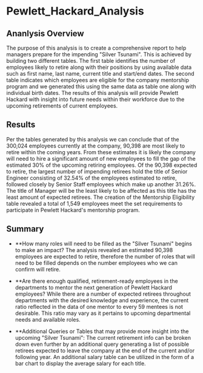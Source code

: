 # Pewlett_Hackard_Analysis
## Ananlysis Overview
The purpose of this analysis is to create a comprehensive report to help managers prepare for the impending "Silver Tsunami". This is achieved by building two different tables. The first table identifies the number of employees likely to retire along with their positions by using available data such as first name, last name, current title and start/end dates. The second table indicates which employees are eligible for the company mentorship program and we generated this using the same data as table one along with individual birth dates. The results of this analysis will provide Pewlett Hackard with insight into future needs within their workforce due to the upcoming retirements of current employees.

## Results
Per the tables generated by this analysis we can conclude that of the 300,024 employees currently at the company, 90,398 are most likely to retire within the coming years. From these estimates it is likely the company will need to hire a significant amount of new employees to fill the gap of the estimated 30% of the upcoming retiring employees. 
Of the 90,398 expected to retire, the largest number of impending retirees hold the title of Senior Engineer consisting of 32.54% of the employees estimated to retire, followed closely by Senior Staff employees which make up another 31.26%. The title of Manager will be the least likely to be affected as this title has the least amount of expected retirees. 
The creation of the Mentorship Eligibility table revealed a total of 1,549 employees meet the set requirements to participate in Pewlett Hackard's mentorship program. 

## Summary
* **How many roles will need to be filled as the "Silver Tsunami" begins to make an impact?
The analysis revealed an estimated 90,398 employees are expected to retire, therefore the number of roles that will need to be filled depends on the number employees who we can confirm will retire.

* **Are there enough qualified, retirement-ready employees in the departments to mentor the next generation of Pewlett Hackard employees?
While there are a number of expected retirees throughout departments with the desired knowledge and experience, the current ratio reflected in the data of one mentor to every 59 mentees is not desirable. This ratio may vary as it pertains to upcoming departmental needs and available roles.

* **Additional Queries or Tables that may provide more insight into the upcoming "Silver Tsunami":
The current retirement info can be broken down even further by an additional query generating a list of possible retirees expected to leave the company at the end of the current and/or following year.
An additional salary table can be utilized in the form of a bar chart to display the average salary for each title. 